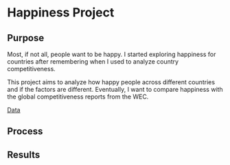 # Happiness Project

## Purpose
Most, if not all, people want to be happy. I started exploring happiness for countries after remembering when I used to analyze country competitiveness.

This project aims to analyze how happy people across different countries and if the factors are different. Eventually, I want to compare happiness with the global competitiveness reports from the WEC.

[Data](https://happiness-report.s3.amazonaws.com/2024/DataForTable2.1.xls)

## Process

## Results